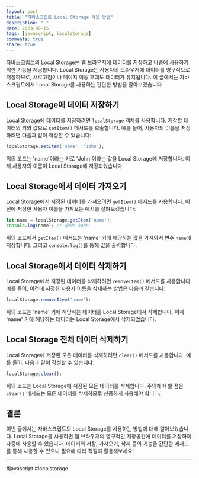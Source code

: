 ```yaml
---
layout: post
title: "자바스크립트 Local Storage 사용 방법"
description: " "
date: 2023-09-15
tags: [javascript, localstorage]
comments: true
share: true
---
```


자바스크립트의 Local Storage는 웹 브라우저에 데이터를 저장하고 나중에 사용하기 위한 기능을 제공합니다. Local Storage는 사용자의 브라우저에 데이터를 영구적으로 저장하므로, 새로고침이나 페이지 이동 후에도 데이터가 유지됩니다. 이 글에서는 자바스크립트에서 Local Storage를 사용하는 간단한 방법을 알아보겠습니다.

## Local Storage에 데이터 저장하기

Local Storage에 데이터를 저장하려면 `localStorage` 객체를 사용합니다. 저장할 데이터의 키와 값으로 `setItem()` 메서드를 호출합니다. 예를 들어, 사용자의 이름을 저장하려면 다음과 같이 작성할 수 있습니다:

```javascript
localStorage.setItem('name', 'John');
```

위의 코드는 'name'이라는 키로 'John'이라는 값을 Local Storage에 저장합니다. 이제 사용자의 이름이 Local Storage에 저장되었습니다.

## Local Storage에서 데이터 가져오기

Local Storage에서 저장된 데이터를 가져오려면 `getItem()` 메서드를 사용합니다. 이전에 저장한 사용자 이름을 가져오는 예시를 살펴보겠습니다:

```javascript
let name = localStorage.getItem('name');
console.log(name); // 출력: John
```

위의 코드에서 `getItem()` 메서드는 'name' 키에 해당하는 값을 가져와서 변수 `name`에 저장합니다. 그리고 `console.log()`를 통해 값을 출력합니다.

## Local Storage에서 데이터 삭제하기

Local Storage에서 저장된 데이터를 삭제하려면 `removeItem()` 메서드를 사용합니다. 예를 들어, 이전에 저장한 사용자 이름을 삭제하는 방법은 다음과 같습니다:

```javascript
localStorage.removeItem('name');
```

위의 코드는 'name' 키에 해당하는 데이터를 Local Storage에서 삭제합니다. 이제 'name' 키에 해당하는 데이터는 Local Storage에서 삭제되었습니다.

## Local Storage 전체 데이터 삭제하기

Local Storage에 저장된 모든 데이터를 삭제하려면 `clear()` 메서드를 사용합니다. 예를 들어, 다음과 같이 작성할 수 있습니다:

```javascript
localStorage.clear();
```

위의 코드는 Local Storage에 저장된 모든 데이터를 삭제합니다. 주의해야 할 점은 `clear()` 메서드는 모든 데이터를 삭제하므로 신중하게 사용해야 합니다.

## 결론

이번 글에서는 자바스크립트의 Local Storage를 사용하는 방법에 대해 알아보았습니다. Local Storage를 사용하면 웹 브라우저의 영구적인 저장공간에 데이터를 저장하여 나중에 사용할 수 있습니다. 데이터의 저장, 가져오기, 삭제 등의 기능을 간단한 메서드를 통해 사용할 수 있으니 필요에 따라 적절히 활용해보세요!

---
#javascript #localstorage